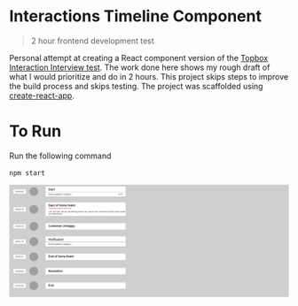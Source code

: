 # Interactions Timeline Component
> 2 hour frontend development test

Personal attempt at creating a React component version of the
[Topbox Interaction Interview test](https://github.com/topbox-rci/Interaction-Interview-Test).
The work done here shows my rough draft of what I would prioritize and do in 2 hours.
This project skips steps to improve the build process and skips testing. The project was scaffolded using
[create-react-app](https://github.com/facebook/create-react-app).

# To Run
Run the following command
```
npm start
```

![Work in Progress](./screen_capture_wip.PNG)